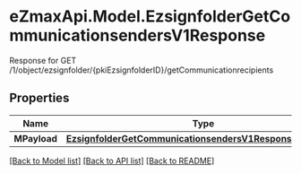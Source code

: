 # eZmaxApi.Model.EzsignfolderGetCommunicationsendersV1Response
Response for GET /1/object/ezsignfolder/{pkiEzsignfolderID}/getCommunicationrecipients

## Properties

Name | Type | Description | Notes
------------ | ------------- | ------------- | -------------
**MPayload** | [**EzsignfolderGetCommunicationsendersV1ResponseMPayload**](EzsignfolderGetCommunicationsendersV1ResponseMPayload.md) |  | 

[[Back to Model list]](../README.md#documentation-for-models) [[Back to API list]](../README.md#documentation-for-api-endpoints) [[Back to README]](../README.md)

